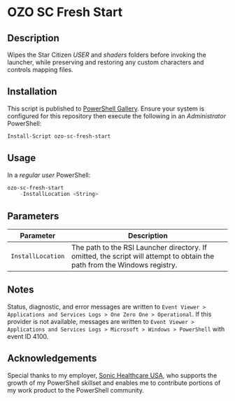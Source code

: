 # OZO SC Fresh Start
## Description
Wipes the Star Citizen _USER_ and _shaders_ folders before invoking the launcher, while preserving and restoring any custom characters and controls mapping files.

## Installation
This script is published to [PowerShell Gallery](https://learn.microsoft.com/en-us/powershell/scripting/gallery/overview?view=powershell-5.1). Ensure your system is configured for this repository then execute the following in an _Administrator_ PowerShell:

```powershell
Install-Script ozo-sc-fresh-start
```

## Usage
In a _regular user_ PowerShell:

```powershell
ozo-sc-fresh-start
    -InstallLocation <String>
```

## Parameters
|Parameter|Description|
|---------|-----------|
|`InstallLocation`|The path to the RSI Launcher directory. If omitted, the script will attempt to obtain the path from the Windows registry.|

## Notes
Status, diagnostic, and error messages are written to `Event Viewer > Applications and Services Logs > One Zero One > Operational`. If this provider is not available, messages are written to `Event Viewer > Applications and Services Logs > Microsoft > Windows > PowerShell` with event ID 4100.

## Acknowledgements
Special thanks to my employer, [Sonic Healthcare USA](https://sonichealthcareusa.com), who supports the growth of my PowerShell skillset and enables me to contribute portions of my work product to the PowerShell community.
